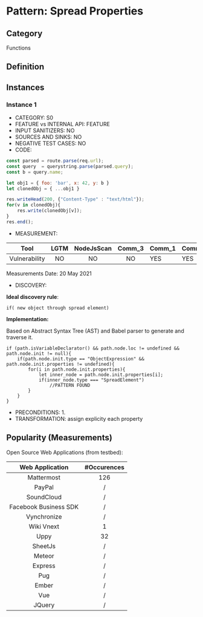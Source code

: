 # Pattern: Spread Properties

## Category

Functions

## Definition

## Instances

### Instance 1

- CATEGORY: S0
- FEATURE vs INTERNAL API: FEATURE
- INPUT SANITIZERS: NO
- SOURCES AND SINKS: NO
- NEGATIVE TEST CASES: NO
- CODE:

```javascript
const parsed = route.parse(req.url);
const query  = querystring.parse(parsed.query);
const b = query.name;   

let obj1 = { foo: 'bar', x: 42, y: b }
let clonedObj = { ...obj1 }

res.writeHead(200, {"Content-Type" : "text/html"});       
for(v in clonedObj){
    res.write(clonedObj[v]);
}
res.end();
```

- MEASUREMENT:

|     Tool      | LGTM | NodeJsScan | Comm_3 | Comm_1 | Comm_2 | Vulnerable |
| :-----------: | :--: | :--------: | :------: | ------- | --------- | ---------- |
| Vulnerability |  NO  |  NO        |    NO   |   YES   |   YES     | YES        |
Measurements Date: 20 May 2021

- DISCOVERY:



**Ideal discovery rule**:

```
if( new object through spread element)
```

**Implementation:**

Based on Abstract Syntax Tree (AST) and Babel parser to generate and traverse it.

```
if (path.isVariableDeclarator() && path.node.loc != undefined && path.node.init != null){
	if(path.node.init.type == "ObjectExpression" && path.node.init.properties != undefined){
		for(i in path.node.init.properties){
			let inner_node = path.node.init.properties[i];
			if(inner_node.type === "SpreadElement")
				//PATTERN FOUND
		}
	}
}
```



- PRECONDITIONS:
   1.
- TRANSFORMATION:
assign explicity each property

## Popularity (Measurements)

Open Source Web Applications (from testbed):

|    Web Application    | #Occurences |
| :-------------------: | :---------: |
|      Mattermost       |     126     |
|        PayPal         |      /      |
|      SoundCloud       |      /      |
| Facebook Business SDK |      /      |
|      Vynchronize      |      /      |
|      Wiki Vnext       |      1      |
|         Uppy          |     32      |
|        SheetJs        |      /      |
|        Meteor         |      /      |
|        Express        |      /      |
|          Pug          |      /      |
|         Ember         |      /      |
|          Vue          |      /      |
|        JQuery         |      /      |





